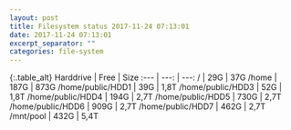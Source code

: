 ```yaml
---
layout: post
title: Filesystem status 2017-11-24 07:13:01
date: 2017-11-24 07:13:01
excerpt_separator: ""
categories: file-system
---
```

{:.table_alt}
Harddrive | Free | Size
:--- | ---: | ---:
/ | 29G | 37G
/home | 187G | 873G
/home/public/HDD1 | 39G | 1,8T
/home/public/HDD3 | 52G | 1,8T
/home/public/HDD4 | 194G | 2,7T
/home/public/HDD5 | 730G | 2,7T
/home/public/HDD6 | 909G | 2,7T
/home/public/HDD7 | 462G | 2,7T
/mnt/pool | 432G | 5,4T
